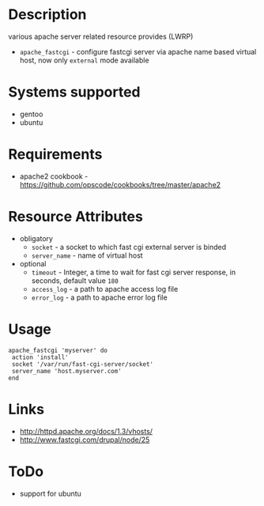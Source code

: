 Description
===========
various apache server related resource provides (LWRP)

* `apache_fastcgi` - configure fastcgi server via apache name based virtual host, now only `external` mode available

Systems supported
=================

* gentoo
* ubuntu
   
Requirements
============

* apache2 cookbook - https://github.com/opscode/cookbooks/tree/master/apache2

Resource Attributes
===================

* obligatory 
    * `socket` - a socket to which fast cgi external server is binded
    * `server_name` - name of virtual host 
* optional
    * `timeout` - Integer, a time to wait for fast cgi server response, in seconds, default value `180`
    * `access_log` - a path to apache access log file
    * `error_log` - a path to apache error log file
    
 
Usage
=====

    apache_fastcgi 'myserver' do 
     action 'install'
     socket '/var/run/fast-cgi-server/socket'
     server_name 'host.myserver.com'
    end


Links
=====

 * http://httpd.apache.org/docs/1.3/vhosts/
 * http://www.fastcgi.com/drupal/node/25

ToDo
====

 * support for ubuntu
 